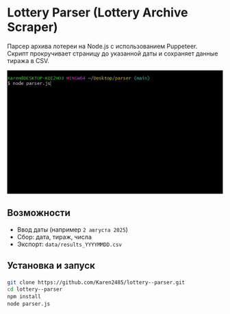 # Lottery Parser (Lottery Archive Scraper)

Парсер архива лотереи на Node.js с использованием Puppeteer.  
Скрипт прокручивает страницу до указанной даты и сохраняет данные тиража в CSV.

![demo](docs/demo.gif)

## Возможности
- Ввод даты (например `2 августа 2025`)
- Сбор: дата, тираж, числа
- Экспорт: `data/results_YYYYMMDD.csv`

## Установка и запуск
```bash
git clone https://github.com/Karen2485/lottery--parser.git
cd lottery--parser
npm install
node parser.js